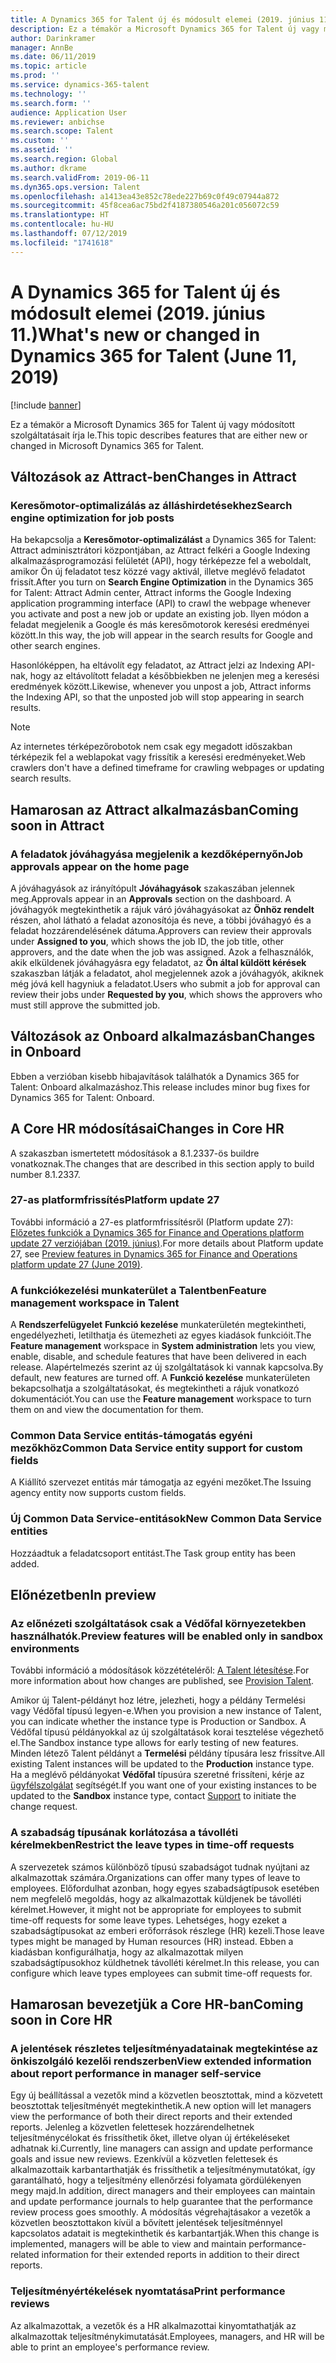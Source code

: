 ```yaml
---
title: A Dynamics 365 for Talent új és módosult elemei (2019. június 11.)
description: Ez a témakör a Microsoft Dynamics 365 for Talent új vagy módosított szolgáltatásait írja le.
author: Darinkramer
manager: AnnBe
ms.date: 06/11/2019
ms.topic: article
ms.prod: ''
ms.service: dynamics-365-talent
ms.technology: ''
ms.search.form: ''
audience: Application User
ms.reviewer: anbichse
ms.search.scope: Talent
ms.custom: ''
ms.assetid: ''
ms.search.region: Global
ms.author: dkrame
ms.search.validFrom: 2019-06-11
ms.dyn365.ops.version: Talent
ms.openlocfilehash: a1413ea43e852c78ede227b69c0f49c07944a872
ms.sourcegitcommit: 45f8cea6ac75bd2f4187380546a201c056072c59
ms.translationtype: HT
ms.contentlocale: hu-HU
ms.lasthandoff: 07/12/2019
ms.locfileid: "1741618"
---
```

# <a name="whats-new-or-changed-in-dynamics-365-for-talent-june-11-2019"></a><span data-ttu-id="2bddb-103">A Dynamics 365 for Talent új és módosult elemei (2019. június 11.)</span><span class="sxs-lookup"><span data-stu-id="2bddb-103">What's new or changed in Dynamics 365 for Talent (June 11, 2019)</span></span>

[!include [banner](includes/banner.md)]

<span data-ttu-id="2bddb-104">Ez a témakör a Microsoft Dynamics 365 for Talent új vagy módosított szolgáltatásait írja le.</span><span class="sxs-lookup"><span data-stu-id="2bddb-104">This topic describes features that are either new or changed in Microsoft Dynamics 365 for Talent.</span></span>

## <a name="changes-in-attract"></a><span data-ttu-id="2bddb-105">Változások az Attract-ben</span><span class="sxs-lookup"><span data-stu-id="2bddb-105">Changes in Attract</span></span>

### <a name="search-engine-optimization-for-job-posts"></a><span data-ttu-id="2bddb-106">Keresőmotor-optimalizálás az álláshirdetésekhez</span><span class="sxs-lookup"><span data-stu-id="2bddb-106">Search engine optimization for job posts</span></span>

<span data-ttu-id="2bddb-107">Ha bekapcsolja a **Keresőmotor-optimalizálást** a Dynamics 365 for Talent: Attract adminisztrátori központjában, az Attract felkéri a Google Indexing alkalmazásprogramozási felületét (API), hogy térképezze fel a weboldalt, amikor Ön új feladatot tesz közzé vagy aktivál, illetve meglévő feladatot frissít.</span><span class="sxs-lookup"><span data-stu-id="2bddb-107">After you turn on **Search Engine Optimization** in the Dynamics 365 for Talent: Attract Admin center, Attract informs the Google Indexing application programming interface (API) to crawl the webpage whenever you activate and post a new job or update an existing job.</span></span> <span data-ttu-id="2bddb-108">Ilyen módon a feladat megjelenik a Google és más keresőmotorok keresési eredményei között.</span><span class="sxs-lookup"><span data-stu-id="2bddb-108">In this way, the job will appear in the search results for Google and other search engines.</span></span>

<span data-ttu-id="2bddb-109">Hasonlóképpen, ha eltávolít egy feladatot, az Attract jelzi az Indexing API-nak, hogy az eltávolított feladat a későbbiekben ne jelenjen meg a keresési eredmények között.</span><span class="sxs-lookup"><span data-stu-id="2bddb-109">Likewise, whenever you unpost a job, Attract informs the Indexing API, so that the unposted job will stop appearing in search results.</span></span>

> [!NOTE]
> <span data-ttu-id="2bddb-110">Az internetes térképezőrobotok nem csak egy megadott időszakban térképezik fel a weblapokat vagy frissítik a keresési eredményeket.</span><span class="sxs-lookup"><span data-stu-id="2bddb-110">Web crawlers don't have a defined timeframe for crawling webpages or updating search results.</span></span>

## <a name="coming-soon-in-attract"></a><span data-ttu-id="2bddb-111">Hamarosan az Attract alkalmazásban</span><span class="sxs-lookup"><span data-stu-id="2bddb-111">Coming soon in Attract</span></span>

### <a name="job-approvals-appear-on-the-home-page"></a><span data-ttu-id="2bddb-112">A feladatok jóváhagyása megjelenik a kezdőképernyőn</span><span class="sxs-lookup"><span data-stu-id="2bddb-112">Job approvals appear on the home page</span></span>

<span data-ttu-id="2bddb-113">A jóváhagyások az irányítópult **Jóváhagyások** szakaszában jelennek meg.</span><span class="sxs-lookup"><span data-stu-id="2bddb-113">Approvals appear in an **Approvals** section on the dashboard.</span></span> <span data-ttu-id="2bddb-114">A jóváhagyók megtekinthetik a rájuk váró jóváhagyásokat az **Önhöz rendelt** részen, ahol látható a feladat azonosítója és neve, a többi jóváhagyó és a feladat hozzárendelésének dátuma.</span><span class="sxs-lookup"><span data-stu-id="2bddb-114">Approvers can review their approvals under **Assigned to you**, which shows the job ID, the job title, other approvers, and the date when the job was assigned.</span></span> <span data-ttu-id="2bddb-115">Azok a felhasználók, akik elküldenek jóváhagyásra egy feladatot, az **Ön által küldött kérések** szakaszban látják a feladatot, ahol megjelennek azok a jóváhagyók, akiknek még jóvá kell hagyniuk a feladatot.</span><span class="sxs-lookup"><span data-stu-id="2bddb-115">Users who submit a job for approval can review their jobs under **Requested by you**, which shows the approvers who must still approve the submitted job.</span></span>

## <a name="changes-in-onboard"></a><span data-ttu-id="2bddb-116">Változások az Onboard alkalmazásban</span><span class="sxs-lookup"><span data-stu-id="2bddb-116">Changes in Onboard</span></span>

<span data-ttu-id="2bddb-117">Ebben a verzióban kisebb hibajavítások találhatók a Dynamics 365 for Talent: Onboard alkalmazáshoz.</span><span class="sxs-lookup"><span data-stu-id="2bddb-117">This release includes minor bug fixes for Dynamics 365 for Talent: Onboard.</span></span>

## <a name="changes-in-core-hr"></a><span data-ttu-id="2bddb-118">A Core HR módosításai</span><span class="sxs-lookup"><span data-stu-id="2bddb-118">Changes in Core HR</span></span>

<span data-ttu-id="2bddb-119">A szakaszban ismertetett módosítások a 8.1.2337-ös buildre vonatkoznak.</span><span class="sxs-lookup"><span data-stu-id="2bddb-119">The changes that are described in this section apply to build number 8.1.2337.</span></span>

### <a name="platform-update-27"></a><span data-ttu-id="2bddb-120">27-as platformfrissítés</span><span class="sxs-lookup"><span data-stu-id="2bddb-120">Platform update 27</span></span>

<span data-ttu-id="2bddb-121">További információ a 27-es platformfrissítésről (Platform update 27): [Előzetes funkciók a Dynamics 365 for Finance and Operations platform update 27 verziójában (2019. június)](https://docs.microsoft.com/dynamics365/unified-operations/fin-and-ops/get-started/whats-new-platform-update-27).</span><span class="sxs-lookup"><span data-stu-id="2bddb-121">For more details about Platform update 27, see [Preview features in Dynamics 365 for Finance and Operations platform update 27 (June 2019)](https://docs.microsoft.com/dynamics365/unified-operations/fin-and-ops/get-started/whats-new-platform-update-27).</span></span>

### <a name="feature-management-workspace-in-talent"></a><span data-ttu-id="2bddb-122">A funkciókezelési munkaterület a Talentben</span><span class="sxs-lookup"><span data-stu-id="2bddb-122">Feature management workspace in Talent</span></span>

<span data-ttu-id="2bddb-123">A **Rendszerfelügyelet** **Funkció kezelése** munkaterületén megtekintheti, engedélyezheti, letilthatja és ütemezheti az egyes kiadások funkcióit.</span><span class="sxs-lookup"><span data-stu-id="2bddb-123">The **Feature management** workspace in **System administration** lets you view, enable, disable, and schedule features that have been delivered in each release.</span></span> <span data-ttu-id="2bddb-124">Alapértelmezés szerint az új szolgáltatások ki vannak kapcsolva.</span><span class="sxs-lookup"><span data-stu-id="2bddb-124">By default, new features are turned off.</span></span> <span data-ttu-id="2bddb-125">A **Funkció kezelése** munkaterületen bekapcsolhatja a szolgáltatásokat, és megtekintheti a rájuk vonatkozó dokumentációt.</span><span class="sxs-lookup"><span data-stu-id="2bddb-125">You can use the **Feature management** workspace to turn them on and view the documentation for them.</span></span>

### <a name="common-data-service-entity-support-for-custom-fields"></a><span data-ttu-id="2bddb-126">Common Data Service entitás-támogatás egyéni mezőkhöz</span><span class="sxs-lookup"><span data-stu-id="2bddb-126">Common Data Service entity support for custom fields</span></span>

<span data-ttu-id="2bddb-127">A Kiállító szervezet entitás már támogatja az egyéni mezőket.</span><span class="sxs-lookup"><span data-stu-id="2bddb-127">The Issuing agency entity now supports custom fields.</span></span>

### <a name="new-common-data-service-entities"></a><span data-ttu-id="2bddb-128">Új Common Data Service-entitások</span><span class="sxs-lookup"><span data-stu-id="2bddb-128">New Common Data Service entities</span></span>

<span data-ttu-id="2bddb-129">Hozzáadtuk a feladatcsoport entitást.</span><span class="sxs-lookup"><span data-stu-id="2bddb-129">The Task group entity has been added.</span></span>

## <a name="in-preview"></a><span data-ttu-id="2bddb-130">Előnézetben</span><span class="sxs-lookup"><span data-stu-id="2bddb-130">In preview</span></span>

### <a name="preview-features-will-be-enabled-only-in-sandbox-environments"></a><span data-ttu-id="2bddb-131">Az előnézeti szolgáltatások csak a Védőfal környezetekben használhatók.</span><span class="sxs-lookup"><span data-stu-id="2bddb-131">Preview features will be enabled only in sandbox environments</span></span>

<span data-ttu-id="2bddb-132">További információ a módosítások közzétételéről: [A Talent létesítése](https://docs.microsoft.com/dynamics365/unified-operations/talent/provisioning-talent).</span><span class="sxs-lookup"><span data-stu-id="2bddb-132">For more information about how changes are published, see [Provision Talent](https://docs.microsoft.com/dynamics365/unified-operations/talent/provisioning-talent).</span></span>

<span data-ttu-id="2bddb-133">Amikor új Talent-példányt hoz létre, jelezheti, hogy a példány Termelési vagy Védőfal típusú legyen-e.</span><span class="sxs-lookup"><span data-stu-id="2bddb-133">When you provision a new instance of Talent, you can indicate whether the instance type is Production or Sandbox.</span></span> <span data-ttu-id="2bddb-134">A Védőfal típusú példányokkal az új szolgáltatások korai tesztelése végezhető el.</span><span class="sxs-lookup"><span data-stu-id="2bddb-134">The Sandbox instance type allows for early testing of new features.</span></span> <span data-ttu-id="2bddb-135">Minden létező Talent példányt a **Termelési** példány típusára lesz frissítve.</span><span class="sxs-lookup"><span data-stu-id="2bddb-135">All existing Talent instances will be updated to the **Production** instance type.</span></span> <span data-ttu-id="2bddb-136">Ha a meglévő példányokat **Védőfal** típusúra szeretné frissíteni, kérje az [ügyfélszolgálat](https://docs.microsoft.com/dynamics365/unified-operations/talent/talent-support) segítségét.</span><span class="sxs-lookup"><span data-stu-id="2bddb-136">If you want one of your existing instances to be updated to the **Sandbox** instance type, contact [Support](https://docs.microsoft.com/dynamics365/unified-operations/talent/talent-support) to initiate the change request.</span></span>

### <a name="restrict-the-leave-types-in-time-off-requests"></a><span data-ttu-id="2bddb-137">A szabadság típusának korlátozása a távolléti kérelmekben</span><span class="sxs-lookup"><span data-stu-id="2bddb-137">Restrict the leave types in time-off requests</span></span>

<span data-ttu-id="2bddb-138">A szervezetek számos különböző típusú szabadságot tudnak nyújtani az alkalmazottak számára.</span><span class="sxs-lookup"><span data-stu-id="2bddb-138">Organizations can offer many types of leave to employees.</span></span> <span data-ttu-id="2bddb-139">Előfordulhat azonban, hogy egyes szabadságtípusok esetében nem megfelelő megoldás, hogy az alkalmazottak küldjenek be távolléti kérelmet.</span><span class="sxs-lookup"><span data-stu-id="2bddb-139">However, it might not be appropriate for employees to submit time-off requests for some leave types.</span></span> <span data-ttu-id="2bddb-140">Lehetséges, hogy ezeket a szabadságtípusokat az emberi erőforrások részlege (HR) kezeli.</span><span class="sxs-lookup"><span data-stu-id="2bddb-140">Those leave types might be managed by Human resources (HR) instead.</span></span> <span data-ttu-id="2bddb-141">Ebben a kiadásban konfigurálhatja, hogy az alkalmazottak milyen szabadságtípusokhoz küldhetnek távolléti kérelmet.</span><span class="sxs-lookup"><span data-stu-id="2bddb-141">In this release, you can configure which leave types employees can submit time-off requests for.</span></span> 

## <a name="coming-soon-in-core-hr"></a><span data-ttu-id="2bddb-142">Hamarosan bevezetjük a Core HR-ban</span><span class="sxs-lookup"><span data-stu-id="2bddb-142">Coming soon in Core HR</span></span>

### <a name="view-extended-information-about-report-performance-in-manager-self-service"></a><span data-ttu-id="2bddb-143">A jelentések részletes teljesítményadatainak megtekintése az önkiszolgáló kezelői rendszerben</span><span class="sxs-lookup"><span data-stu-id="2bddb-143">View extended information about report performance in manager self-service</span></span>

<span data-ttu-id="2bddb-144">Egy új beállítással a vezetők mind a közvetlen beosztottak, mind a közvetett beosztottak teljesítményét megtekinthetik.</span><span class="sxs-lookup"><span data-stu-id="2bddb-144">A new option will let managers view the performance of both their direct reports and their extended reports.</span></span> <span data-ttu-id="2bddb-145">Jelenleg a közvetlen felettesek hozzárendelhetnek teljesítménycélokat és frissíthetik őket, illetve olyan új értékeléseket adhatnak ki.</span><span class="sxs-lookup"><span data-stu-id="2bddb-145">Currently, line managers can assign and update performance goals and issue new reviews.</span></span> <span data-ttu-id="2bddb-146">Ezenkívül a közvetlen felettesek és alkalmazottaik karbantarthatják és frissíthetik a teljesítménymutatókat, így garantálható, hogy a teljesítmény ellenőrzési folyamata gördülékenyen megy majd.</span><span class="sxs-lookup"><span data-stu-id="2bddb-146">In addition, direct managers and their employees can maintain and update performance journals to help guarantee that the performance review process goes smoothly.</span></span> <span data-ttu-id="2bddb-147">A módosítás végrehajtásakor a vezetők a közvetlen beosztottakon kívül a bővített jelentések teljesítménnyel kapcsolatos adatait is megtekinthetik és karbantartják.</span><span class="sxs-lookup"><span data-stu-id="2bddb-147">When this change is implemented, managers will be able to view and maintain performance-related information for their extended reports in addition to their direct reports.</span></span>

### <a name="print-performance-reviews"></a><span data-ttu-id="2bddb-148">Teljesítményértékelések nyomtatása</span><span class="sxs-lookup"><span data-stu-id="2bddb-148">Print performance reviews</span></span>

<span data-ttu-id="2bddb-149">Az alkalmazottak, a vezetők és a HR alkalmazottai kinyomtathatják az alkalmazottak teljesítménykimutatását.</span><span class="sxs-lookup"><span data-stu-id="2bddb-149">Employees, managers, and HR will be able to print an employee's performance review.</span></span>
